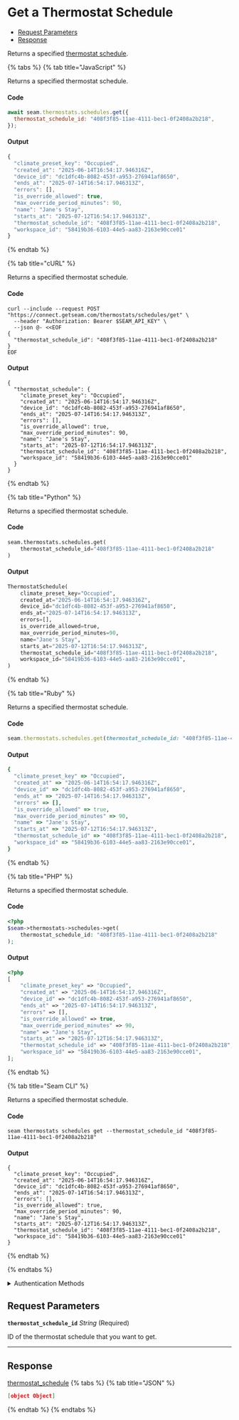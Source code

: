 # Get a Thermostat Schedule

- [Request Parameters](#request-parameters)
- [Response](#response)

Returns a specified [thermostat schedule](../../../capability-guides/thermostats/creating-and-managing-thermostat-schedules.md).


{% tabs %}
{% tab title="JavaScript" %}

Returns a specified thermostat schedule.

#### Code

```javascript
await seam.thermostats.schedules.get({
  thermostat_schedule_id: "408f3f85-11ae-4111-bec1-0f2408a2b218",
});
```

#### Output

```javascript
{
  "climate_preset_key": "Occupied",
  "created_at": "2025-06-14T16:54:17.946316Z",
  "device_id": "dc1dfc4b-8082-453f-a953-276941af8650",
  "ends_at": "2025-07-14T16:54:17.946313Z",
  "errors": [],
  "is_override_allowed": true,
  "max_override_period_minutes": 90,
  "name": "Jane's Stay",
  "starts_at": "2025-07-12T16:54:17.946313Z",
  "thermostat_schedule_id": "408f3f85-11ae-4111-bec1-0f2408a2b218",
  "workspace_id": "58419b36-6103-44e5-aa83-2163e90cce01"
}
```
{% endtab %}

{% tab title="cURL" %}

Returns a specified thermostat schedule.

#### Code

```curl
curl --include --request POST "https://connect.getseam.com/thermostats/schedules/get" \
  --header "Authorization: Bearer $SEAM_API_KEY" \
  --json @- <<EOF
{
  "thermostat_schedule_id": "408f3f85-11ae-4111-bec1-0f2408a2b218"
}
EOF
```

#### Output

```curl
{
  "thermostat_schedule": {
    "climate_preset_key": "Occupied",
    "created_at": "2025-06-14T16:54:17.946316Z",
    "device_id": "dc1dfc4b-8082-453f-a953-276941af8650",
    "ends_at": "2025-07-14T16:54:17.946313Z",
    "errors": [],
    "is_override_allowed": true,
    "max_override_period_minutes": 90,
    "name": "Jane's Stay",
    "starts_at": "2025-07-12T16:54:17.946313Z",
    "thermostat_schedule_id": "408f3f85-11ae-4111-bec1-0f2408a2b218",
    "workspace_id": "58419b36-6103-44e5-aa83-2163e90cce01"
  }
}
```
{% endtab %}

{% tab title="Python" %}

Returns a specified thermostat schedule.

#### Code

```python
seam.thermostats.schedules.get(
    thermostat_schedule_id="408f3f85-11ae-4111-bec1-0f2408a2b218"
)
```

#### Output

```python
ThermostatSchedule(
    climate_preset_key="Occupied",
    created_at="2025-06-14T16:54:17.946316Z",
    device_id="dc1dfc4b-8082-453f-a953-276941af8650",
    ends_at="2025-07-14T16:54:17.946313Z",
    errors=[],
    is_override_allowed=true,
    max_override_period_minutes=90,
    name="Jane's Stay",
    starts_at="2025-07-12T16:54:17.946313Z",
    thermostat_schedule_id="408f3f85-11ae-4111-bec1-0f2408a2b218",
    workspace_id="58419b36-6103-44e5-aa83-2163e90cce01",
)
```
{% endtab %}

{% tab title="Ruby" %}

Returns a specified thermostat schedule.

#### Code

```ruby
seam.thermostats.schedules.get(thermostat_schedule_id: "408f3f85-11ae-4111-bec1-0f2408a2b218")
```

#### Output

```ruby
{
  "climate_preset_key" => "Occupied",
  "created_at" => "2025-06-14T16:54:17.946316Z",
  "device_id" => "dc1dfc4b-8082-453f-a953-276941af8650",
  "ends_at" => "2025-07-14T16:54:17.946313Z",
  "errors" => [],
  "is_override_allowed" => true,
  "max_override_period_minutes" => 90,
  "name" => "Jane's Stay",
  "starts_at" => "2025-07-12T16:54:17.946313Z",
  "thermostat_schedule_id" => "408f3f85-11ae-4111-bec1-0f2408a2b218",
  "workspace_id" => "58419b36-6103-44e5-aa83-2163e90cce01",
}
```
{% endtab %}

{% tab title="PHP" %}

Returns a specified thermostat schedule.

#### Code

```php
<?php
$seam->thermostats->schedules->get(
    thermostat_schedule_id: "408f3f85-11ae-4111-bec1-0f2408a2b218"
);
```

#### Output

```php
<?php
[
    "climate_preset_key" => "Occupied",
    "created_at" => "2025-06-14T16:54:17.946316Z",
    "device_id" => "dc1dfc4b-8082-453f-a953-276941af8650",
    "ends_at" => "2025-07-14T16:54:17.946313Z",
    "errors" => [],
    "is_override_allowed" => true,
    "max_override_period_minutes" => 90,
    "name" => "Jane's Stay",
    "starts_at" => "2025-07-12T16:54:17.946313Z",
    "thermostat_schedule_id" => "408f3f85-11ae-4111-bec1-0f2408a2b218",
    "workspace_id" => "58419b36-6103-44e5-aa83-2163e90cce01",
];
```
{% endtab %}

{% tab title="Seam CLI" %}

Returns a specified thermostat schedule.

#### Code

```seam_cli
seam thermostats schedules get --thermostat_schedule_id "408f3f85-11ae-4111-bec1-0f2408a2b218"
```

#### Output

```seam_cli
{
  "climate_preset_key": "Occupied",
  "created_at": "2025-06-14T16:54:17.946316Z",
  "device_id": "dc1dfc4b-8082-453f-a953-276941af8650",
  "ends_at": "2025-07-14T16:54:17.946313Z",
  "errors": [],
  "is_override_allowed": true,
  "max_override_period_minutes": 90,
  "name": "Jane's Stay",
  "starts_at": "2025-07-12T16:54:17.946313Z",
  "thermostat_schedule_id": "408f3f85-11ae-4111-bec1-0f2408a2b218",
  "workspace_id": "58419b36-6103-44e5-aa83-2163e90cce01"
}
```
{% endtab %}

{% endtabs %}


<details>

<summary>Authentication Methods</summary>

- API key
- Client session token
- Personal access token
  <br>Must also include the `seam-workspace` header in the request.

To learn more, see [Authentication](https://docs.seam.co/latest/api/authentication).
</details>

## Request Parameters

**`thermostat_schedule_id`** *String* (Required)

ID of the thermostat schedule that you want to get.

---


## Response

[thermostat\_schedule](./)
{% tabs %}
{% tab title="JSON" %}
```json
[object Object]
```
{% endtab %}
{% endtabs %}
